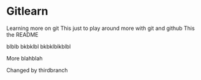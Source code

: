 # Gitlearn
Learning more on git
This just to play around more with git and github
This the README

blblb
bkbklbl
bkbklblkblbl

More blahblah

Changed by thirdbranch